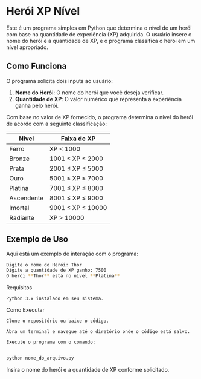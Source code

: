 # Herói XP Nível

Este é um programa simples em Python que determina o nível de um herói com base na quantidade de experiência (XP) adquirida. O usuário insere o nome do herói e a quantidade de XP, e o programa classifica o herói em um nível apropriado.

## Como Funciona

O programa solicita dois inputs ao usuário:
1. **Nome do Herói**: O nome do herói que você deseja verificar.
2. **Quantidade de XP**: O valor numérico que representa a experiência ganha pelo herói.

Com base no valor de XP fornecido, o programa determina o nível do herói de acordo com a seguinte classificação:

| Nível       | Faixa de XP          |
|-------------|----------------------|
| Ferro       | XP < 1000            |
| Bronze      | 1001 ≤ XP ≤ 2000     |
| Prata       | 2001 ≤ XP ≤ 5000     |
| Ouro        | 5001 ≤ XP ≤ 7000     |
| Platina     | 7001 ≤ XP ≤ 8000     |
| Ascendente  | 8001 ≤ XP ≤ 9000     |
| Imortal     | 9001 ≤ XP ≤ 10000    |
| Radiante    | XP > 10000           |

## Exemplo de Uso

Aqui está um exemplo de interação com o programa:

```bash
Digite o nome do Herói: Thor
Digite a quantidade de XP ganho: 7500
O herói **Thor** está no nível **Platina**
```
Requisitos

    Python 3.x instalado em seu sistema.

Como Executar

    Clone o repositório ou baixe o código.

    Abra um terminal e navegue até o diretório onde o código está salvo.

    Execute o programa com o comando:

```bash

python nome_do_arquivo.py
```

Insira o nome do herói e a quantidade de XP conforme solicitado.